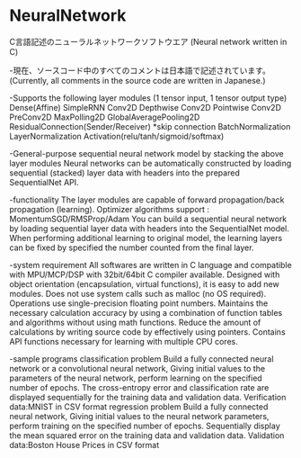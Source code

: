 # NeuralNetwork
 C言語記述のニューラルネットワークソフトウエア
 (Neural network written in C)
 
 -現在、ソースコード中のすべてのコメントは日本語で記述されています。
  (Currently, all comments in the source code are written in Japanese.)
 
 -Supports the following layer modules (1 tensor input, 1 tensor output type)
	Dense(Affine)
	SimpleRNN
	Conv2D
	Depthwise Conv2D
	Pointwise Conv2D
	PreConv2D
	MaxPolling2D
	GlobalAveragePooling2D
	ResidualConnection(Sender/Receiver) *skip connection
	BatchNormalization
	LayerNormalization
	Activation(relu/tanh/sigmoid/softmax)
	
 -General-purpose sequential neural network model by stacking the above layer modules
	Neural networks can be automatically constructed by loading sequential (stacked) layer data with headers into the prepared SequentialNet API.
	
 -functionality
  	The layer modules are capable of forward propagation/back propagation (learning).
	Optimizer algorithms support : MomentumSGD/RMSProp/Adam
	You can build a sequential neural network by loading sequential layer data with headers into the SequentialNet model.
	When performing additional learning to original model, the learning layers can be fixed by specified the number counted from the final layer.

 -system requirement
 	All softwares are written in C language and compatible with MPU/MCP/DSP with 32bit/64bit C compiler available.
	Designed with object orientation (encapsulation, virtual functions), it is easy to add new modules.
	Does not use system calls such as malloc (no OS required).
	Operations use single-precision floating point numbers. Maintains the necessary calculation accuracy by using a combination of function tables and algorithms without using math functions.
	Reduce the amount of calculations by writing source code by effectively using pointers.
	Contains API functions necessary for learning with multiple CPU cores.
	
 -sample programs
 	classification problem
		Build a fully connected neural network or a convolutional neural network,
		Giving initial values to the parameters of the neural network, perform learning on the specified number of epochs.
		The cross-entropy error and classification rate are displayed sequentially for the training data and validation data.
		Verification data:MNIST in CSV format
	regression problem
		Build a fully connected neural network,
		Giving initial values to the neural network parameters, perform training on the specified number of epochs.
		Sequentially display the mean squared error on the training data and validation data.
		Validation data:Boston House Prices in CSV format
		